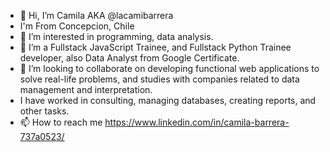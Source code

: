 * 👋 Hi, I’m  Camila AKA @lacamibarrera
* I'm From Concepcion, Chile
* 👀 I’m interested in programming, data analysis.
* 🌱 I’m  a Fullstack JavaScript Trainee, and Fullstack Python Trainee developer, also Data Analyst from Google Certificate.
* 💞️ I’m looking to collaborate on developing functional web applications to solve real-life problems,
and studies with companies related to data management and interpretation.
* I have worked in consulting, managing databases, creating reports, and other tasks.
* 📫 How to reach me  https://www.linkedin.com/in/camila-barrera-737a0523/
